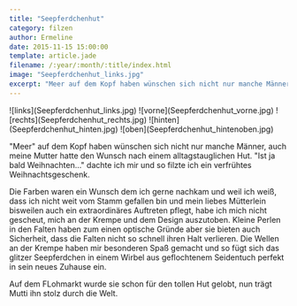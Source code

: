 ```yaml
---
title: "Seepferdchenhut"
category: filzen
author: Ermeline
date: 2015-11-15 15:00:00
template: article.jade
filename: /:year/:month/:title/index.html
image: "Seepferdchenhut_links.jpg"
excerpt: "Meer auf dem Kopf haben wünschen sich nicht nur manche Männer..."
---
```


<div class='slideshow slideshow_portrait'>
![links](Seepferdchenhut_links.jpg)
![vorne](Seepferdchenhut_vorne.jpg)
![rechts](Seepferdchenhut_rechts.jpg)
![hinten](Seepferdchenhut_hinten.jpg)
![oben](Seepferdchenhut_hintenoben.jpg)
</div> 

"Meer" auf dem Kopf haben wünschen sich nicht nur manche Männer, auch meine Mutter hatte den Wunsch nach einem alltagstauglichen Hut. "Ist ja bald Weihnachten..." dachte ich mir und so filzte ich ein verfrühtes Weihnachtsgeschenk. 

Die Farben waren ein Wunsch dem ich gerne nachkam und weil ich weiß, dass ich nicht weit vom Stamm gefallen bin und mein liebes Mütterlein bisweilen auch ein extraordinäres Auftreten pflegt, habe ich mich nicht gescheut, mich an der Krempe und dem Design auszutoben. Kleine Perlen in den Falten haben zum einen optische Gründe aber sie bieten auch Sicherheit, dass die Falten nicht so schnell ihren Halt verlieren. Die Wellen an der Krempe haben mir besonderen Spaß gemacht und so fügt sich das glitzer Seepferdchen in einem Wirbel aus geflochtenem Seidentuch perfekt in sein neues Zuhause ein.

Auf dem FLohmarkt wurde sie schon für den tollen Hut gelobt, nun trägt Mutti ihn stolz durch die Welt.
